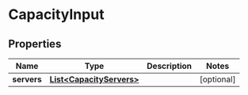 
# CapacityInput

## Properties
Name | Type | Description | Notes
------------ | ------------- | ------------- | -------------
**servers** | [**List&lt;CapacityServers&gt;**](CapacityServers.md) |  |  [optional]



